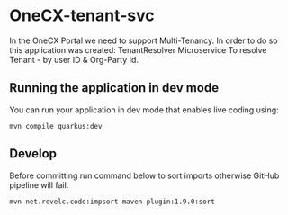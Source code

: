 # OneCX-tenant-svc

In the OneCX Portal we need to support Multi-Tenancy. In order to do so this application was created:
TenantResolver Microservice To resolve Tenant - by user ID & Org-Party Id.

## Running the application in dev mode

You can run your application in dev mode that enables live coding using:

```shell script
mvn compile quarkus:dev
```

## Develop

Before committing run command below to sort imports otherwise GitHub pipeline will fail.

```
mvn net.revelc.code:impsort-maven-plugin:1.9.0:sort
```